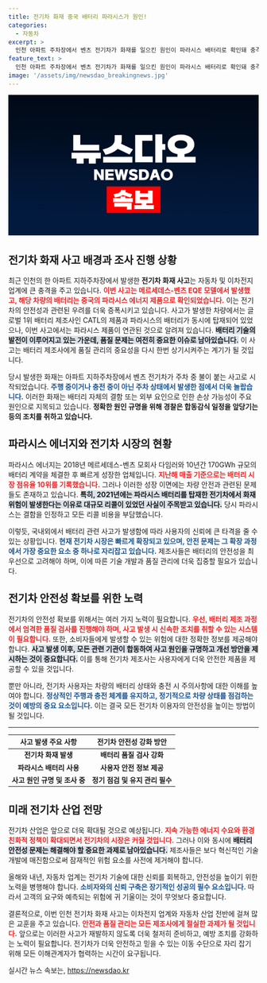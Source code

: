 ```yaml
---
title: 전기차 화재 중국 배터리 파라시스가 원인!
categories:
  - 자동차
excerpt: >
  인천 아파트 주차장에서 벤츠 전기차가 화재를 일으킨 원인이 파라시스 배터리로 확인돼 충격을 주고 있다. 자동차 및 이차전지 업계는 주목하며 합동 감식 일정도 앞당겼다. 사고의 배경과 원인, 리콜 이력까지, 이 사건이 던지는 의문에 대해 깊이 파헤쳐본다.
feature_text: >
  인천 아파트 주차장에서 벤츠 전기차가 화재를 일으킨 원인이 파라시스 배터리로 확인돼 충격을 주고 있다. 자동차 및 이차전지 업계는 주목하며 합동 감식 일정도 앞당겼다. 사고의 배경과 원인, 리콜 이력까지, 이 사건이 던지는 의문에 대해 깊이 파헤쳐본다.
image: '/assets/img/newsdao_breakingnews.jpg'
---
```


<p><img src="/assets/img/newsdao_breakingnews.jpg" alt="cryptoinkorea 속보" /></p>

<h2 data-ke-size="size26">전기차 화재 사고 배경과 조사 진행 상황</h2>

<p data-ke-size="size16"></p>  

<p>최근 인천의 한 아파트 지하주차장에서 발생한 <b>전기차 화재 사고</b>는 자동차 및 이차전지 업계에 큰 충격을 주고 있습니다. <b><span style="color: #ee2323;">이번 사고는 메르세데스-벤츠 EQE 모델에서 발생했고, 해당 차량의 배터리는 중국의 파라시스 에너지 제품으로 확인되었습니다.</span></b> 이는 전기차의 안전성과 관련된 우려를 더욱 증폭시키고 있습니다. 사고가 발생한 차량에서는 글로벌 1위 배터리 제조사인 CATL의 제품과 파라시스의 배터리가 동시에 탑재되어 있었으나, 이번 사고에서는 파라시스 제품이 연관된 것으로 알려져 있습니다. <b><span style="background-color: #21538527;">배터리 기술의 발전이 이루어지고 있는 가운데, 품질 문제는 여전히 중요한 이슈로 남아있습니다.</span></b> 이 사고는 배터리 제조사에게 품질 관리의 중요성을 다시 한번 상기시켜주는 계기가 될 것입니다.</p>

<p data-ke-size="size16"></p>  

<p>당시 발생한 화재는 아파트 지하주차장에서 벤츠 전기차가 주차 중 불이 붙는 사고로 시작되었습니다. <b><span style="color: #1a5490;">주행 중이거나 충전 중이 아닌 주차 상태에서 발생한 점에서 더욱 놀랍습니다.</span></b> 이러한 화재는 배터리 자체의 결함 또는 외부 요인으로 인한 손상 가능성이 주요 원인으로 지목되고 있습니다. <b>정확한 원인 규명을 위해 경찰은 합동감식 일정을 앞당기는 등의 조치를 취하고 있습니다.</b></p>

<h2 data-ke-size="size26">파라시스 에너지와 전기차 시장의 현황</h2>

<p data-ke-size="size16"></p>  

<p>파라시스 에너지는 2018년 메르세데스-벤츠 모회사 다임러와 10년간 170GWh 규모의 배터리 계약을 체결한 후 빠르게 성장한 업체입니다. <b><span style="color: #ee2323;">지난해 매출 기준으로는 배터리 시장 점유율 10위를 기록했습니다.</span></b> 그러나 이러한 성장 이면에는 차량 안전과 관련된 문제들도 존재하고 있습니다. <b><span style="background-color: #21538527;">특히, 2021년에는 파라시스 배터리를 탑재한 전기차에서 화재 위험이 발생한다는 이유로 대규모 리콜이 있었던 사실이 주목받고 있습니다.</span></b> 당시 파라시스는 결함을 인정하고 모든 리콜 비용을 부담했습니다.</p>

<p data-ke-size="size16"></p>  

<p>이렇듯, 국내외에서 배터리 관련 사고가 발생함에 따라 사용자의 신뢰에 큰 타격을 줄 수 있는 상황입니다. <b><span style="color: #1a5490;">현재 전기차 시장은 빠르게 확장되고 있으며, 안전 문제는 그 확장 과정에서 가장 중요한 요소 중 하나로 자리잡고 있습니다.</span></b> 제조사들은 배터리의 안전성을 최우선으로 고려해야 하며, 이에 따른 기술 개발과 품질 관리에 더욱 집중할 필요가 있습니다.</p>

<h2 data-ke-size="size26">전기차 안전성 확보를 위한 노력</h2>

<p data-ke-size="size16"></p>  

<p>전기차의 안전성 확보를 위해서는 여러 가지 노력이 필요합니다. <b><span style="color: #ee2323;">우선, 배터리 제조 과정에서 엄격한 품질 검사를 진행해야 하며, 사고 발생 시 신속한 조치를 취할 수 있는 시스템이 필요합니다.</span></b> 또한, 소비자들에게 발생할 수 있는 위험에 대한 정확한 정보를 제공해야 합니다. <b><span style="background-color: #21538527;">사고 발생 이후, 모든 관련 기관이 합동하여 사고 원인을 규명하고 개선 방안을 제시하는 것이 중요합니다.</span></b> 이를 통해 전기차 제조사는 사용자에게 더욱 안전한 제품을 제공할 수 있을 것입니다.</p>

<p data-ke-size="size16"></p>  

<p>뿐만 아니라, 전기차 사용자는 차량의 배터리 상태와 충전 시 주의사항에 대한 이해를 높여야 합니다. <b><span style="color: #1a5490;">정상적인 주행과 충전 체계를 유지하고, 정기적으로 차량 상태를 점검하는 것이 예방의 중요 요소입니다.</span></b> 이는 결국 모든 전기차 이용자의 안전성을 높이는 방법이 될 것입니다.</p>

<hr>

<table>
  <thead>
    <tr>
      <th style="text-align: center; height: 17px;"><b>사고 발생 주요 사항</b></th>
      <th style="text-align: center; height: 17px;"><b>전기차 안전성 강화 방안</b></th>
    </tr>
  </thead>
  <tbody>
    <tr>
      <td style="text-align: center; height: 17px;"><b>전기차 화재 발생</b></td>
      <td style="text-align: center; height: 17px;"><b>배터리 품질 검사 강화</b></td>
    </tr>
    <tr>
      <td style="text-align: center; height: 17px;"><b>파라시스 배터리 사용</b></td>
      <td style="text-align: center; height: 17px;"><b>사용자 안전 정보 제공</b></td>
    </tr>
    <tr>
      <td style="text-align: center; height: 17px;"><b>사고 원인 규명 및 조사 중</b></td>
      <td style="text-align: center; height: 17px;"><b>정기 점검 및 유지 관리 필수</b></td>
    </tr>
  </tbody>
</table>

<h2 data-ke-size="size26">미래 전기차 산업 전망</h2>

<p data-ke-size="size16"></p>  

<p>전기차 산업은 앞으로 더욱 확대될 것으로 예상됩니다. <b><span style="color: #ee2323;">지속 가능한 에너지 수요와 환경 친화적 정책이 확대되면서 전기차의 시장은 커질 것입니다.</span></b> 그러나 이와 동시에 <b><span style="background-color: #21538527;">배터리 안전성 문제는 해결해야 할 중요한 과제로 남아있습니다.</span></b> 제조사들은 보다 혁신적인 기술 개발에 매진함으로써 잠재적인 위험 요소를 사전에 제거해야 합니다.</p>

<p data-ke-size="size16"></p>  

<p>올해와 내년, 자동차 업계는 전기차 기술에 대한 신뢰를 회복하고, 안전성을 높이기 위한 노력을 병행해야 합니다. <b><span style="color: #1a5490;">소비자와의 신뢰 구축은 장기적인 성공의 필수 요소입니다.</span></b> 따라서 고객의 요구와 예측되는 위험에 귀 기울이는 것이 무엇보다 중요합니다.</p>

<p data-ke-size="size16"></p>  

<p>결론적으로, 이번 인천 전기차 화재 사고는 이차전지 업계와 자동차 산업 전반에 걸쳐 많은 교훈을 주고 있습니다. <b><span style="color: #ee2323;">안전과 품질 관리는 모든 제조사에게 절실한 과제가 될 것입니다.</span></b> 앞으로는 이러한 사고가 재발하지 않도록 더욱 철저히 준비하고, 예방 조치를 강화하는 노력이 필요합니다. 전기차가 더욱 안전하고 믿을 수 있는 이동 수단으로 자리 잡기 위해 모든 이해관계자가 협력하는 시간이 요구됩니다.</p>
실시간 뉴스 속보는, <a href="https://newsdao.kr" rel="dofollow">https://newsdao.kr</a>


